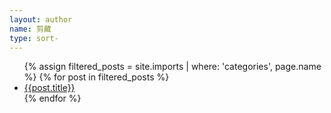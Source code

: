 ```yaml
---
layout: author
name: 剪藏
type: sort-
---
```


<div class="page clearfix" post>
      <ul>
        {% assign filtered_posts = site.imports | where: 'categories', page.name %}
        {% for post in filtered_posts %}
          <li><a href="{{post.url}}">{{post.title}}</a></li>
        {% endfor %}
      </ul>
</div>
